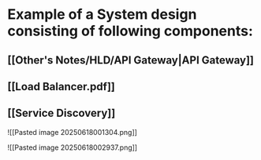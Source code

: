# Example of a System design consisting of following components:
## [[Other's Notes/HLD/API Gateway|API Gateway]]
## [[Load Balancer.pdf]]
## [[Service Discovery]]

![[Pasted image 20250618001304.png]]



![[Pasted image 20250618002937.png]]
